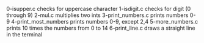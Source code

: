 0-isupper.c checks for uppercase character
1-isdigit.c checks for digit (0 through 9)
2-mul.c multiplies two ints
3-print_numbers.c prints numbers 0-9
4-print_most_numbers prints numbers 0-9, except 2,4
5-more_numbers.c prints 10 times the numbers from 0 to 14
6-print_line.c draws a straight line in the terminal
